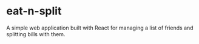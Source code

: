 # eat-n-split
 A simple web application built with React for managing a list of friends and splitting bills with them. 
